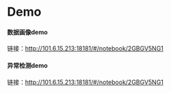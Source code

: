 # Demo

#### 数据画像demo

链接：http://101.6.15.213:18181/#/notebook/2GBGV5NG1



#### 异常检测demo

链接：http://101.6.15.213:18181/#/notebook/2GBGV5NG1

